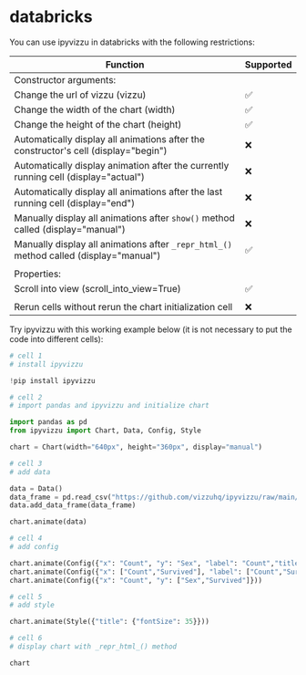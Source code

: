 # databricks

You can use ipyvizzu in databricks with the following restrictions:

| Function                                                                                | Supported          |
| --------------------------------------------------------------------------------------- | ------------------ |
| Constructor arguments:                                                                  |                    |
| Change the url of vizzu (vizzu)                                                         | :white_check_mark: |
| Change the width of the chart (width)                                                   | :white_check_mark: |
| Change the height of the chart (height)                                                 | :white_check_mark: |
| Automatically display all animations after the constructor's cell (display="begin")     | :x:                |
| Automatically display animation after the currently running cell (display="actual")     | :x:                |
| Automatically display all animations after the last running cell (display="end")        | :x:                |
| Manually display all animations after `show()` method called (display="manual")         | :x:                |
| Manually display all animations after `_repr_html_()` method called (display="manual")  | :white_check_mark: |
|                                                                                         |                    |
| Properties:                                                                             |                    |
| Scroll into view (scroll_into_view=True)                                                | :white_check_mark: |
|                                                                                         |                    |
| Rerun cells without rerun the chart initialization cell                                 | :x:                |

Try ipyvizzu with this working example below (it is not necessary to put the code into different cells):

```python
# cell 1
# install ipyvizzu

!pip install ipyvizzu
```

```python
# cell 2
# import pandas and ipyvizzu and initialize chart

import pandas as pd
from ipyvizzu import Chart, Data, Config, Style

chart = Chart(width="640px", height="360px", display="manual")
```

```python
# cell 3
# add data

data = Data()
data_frame = pd.read_csv("https://github.com/vizzuhq/ipyvizzu/raw/main/docs/examples/stories/titanic/titanic.csv")
data.add_data_frame(data_frame)

chart.animate(data)
```

```python
# cell 4
# add config

chart.animate(Config({"x": "Count", "y": "Sex", "label": "Count","title":"Passengers of the Titanic"}))
chart.animate(Config({"x": ["Count","Survived"], "label": ["Count","Survived"], "color": "Survived"}))
chart.animate(Config({"x": "Count", "y": ["Sex","Survived"]}))
```

```python
# cell 5
# add style

chart.animate(Style({"title": {"fontSize": 35}}))
```

```python
# cell 6
# display chart with _repr_html_() method

chart
```
